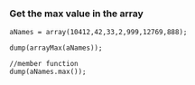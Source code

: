 ### Get the max value in the array

```luceescript+trycf
aNames = array(10412,42,33,2,999,12769,888);

dump(arrayMax(aNames));

//member function
dump(aNames.max());
```
